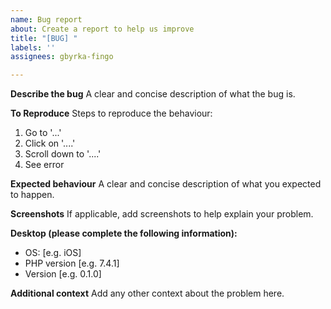 ```yaml
---
name: Bug report
about: Create a report to help us improve
title: "[BUG] "
labels: ''
assignees: gbyrka-fingo

---
```


**Describe the bug**
A clear and concise description of what the bug is.

**To Reproduce**
Steps to reproduce the behaviour:
1. Go to '...'
2. Click on '....'
3. Scroll down to '....'
4. See error

**Expected behaviour**
A clear and concise description of what you expected to happen.

**Screenshots**
If applicable, add screenshots to help explain your problem.

**Desktop (please complete the following information):**
 - OS: [e.g. iOS]
 - PHP version [e.g. 7.4.1]
 - Version [e.g. 0.1.0]

**Additional context**
Add any other context about the problem here.
